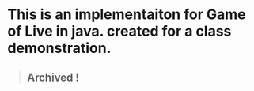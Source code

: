 
# This is an implementaiton for Game of Live in java. created for a class demonstration. 

> ## Archived !
